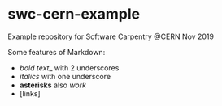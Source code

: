 # swc-cern-example
Example repository for Software Carpentry @CERN Nov 2019

Some features of Markdown:

- _bold text__ with 2 underscores
- _italics_ with one underscore
- **asterisks** also *work*
- [links]
